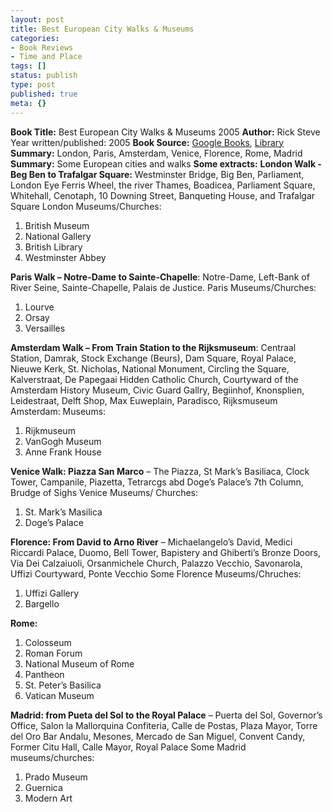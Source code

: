 ```yaml
---
layout: post
title: Best European City Walks & Museums
categories:
- Book Reviews
- Time and Place
tags: []
status: publish
type: post
published: true
meta: {}
---
```

**Book Title:** Best European City Walks & Museums 2005 **Author:** Rick Steve Year written/published: 2005 **Book Source:** [Google Books](http://books.google.com/books?id=c5IuHAAACAAJ&dq=Best+European+City+Walks++rick), [Library](http://vistaweb.nlb.gov.sg/cgi-bin/cw_cgi?fullRecord+32503+3002+12466129+1+0) **Summary:** London, Paris, Amsterdam, Venice, Florence, Rome, Madrid **Summary:** Some European cities and walks **Some extracts:** **London Walk - Beg Ben to Trafalgar Square:** Westminster Bridge, Big Ben, Parliament, London Eye Ferris Wheel, the river Thames, Boadicea, Parliament Square, Whitehall, Cenotaph, 10 Downing Street, Banqueting House, and Trafalgar Square London Museums/Churches:
1. British Museum
2. National Gallery
3. British Library
4. Westminster Abbey

**Paris Walk – Notre-Dame to Sainte-Chapelle**: Notre-Dame, Left-Bank of River Seine, Sainte-Chapelle, Palais de Justice. Paris Museums/Churches:
1. Lourve
2. Orsay
3. Versailles

**Amsterdam Walk – From Train Station to the Rijksmuseum**: Centraal Station, Damrak, Stock Exchange (Beurs), Dam Square, Royal Palace, Nieuwe Kerk, St. Nicholas, National Monument, Circling the Square, Kalverstraat, De Papegaai Hidden Catholic Church, Courtyward of the Amsterdam History Museum, Civic Guard Gallry, Begiinhof, Knonsplien, Leidestraat, Delft Shop, Max Euweplain, Paradisco, Rijksmuseum Amsterdam: Museums:
1. Rijkmuseum
2. VanGogh Museum
3. Anne Frank House

**Venice Walk: Piazza San Marco** – The Piazza, St Mark’s Basiliaca, Clock Tower, Campanile, Piazetta, Tetrarcgs abd Doge’s Palace’s 7th Column, Brudge of Sighs Venice Museums/ Churches:
1. St. Mark’s Masilica
2. Doge’s Palace

**Florence: From David to Arno River** – Michaelangelo’s David, Medici Riccardi Palace, Duomo, Bell Tower, Bapistery and Ghiberti’s Bronze Doors, Via Dei Calzaiuoli, Orsanmichele Church, Palazzo Vecchio, Savonarola, Uffizi Courtyward, Ponte Vecchio Some Florence Museums/Chruches:
1. Uffizi Gallery
2. Bargello

**Rome:**
1. Colosseum
2. Roman Forum
3. National Museum of Rome
4. Pantheon
5. St. Peter’s Basilica
6. Vatican Museum

**Madrid: from Pueta del Sol to the Royal Palace** – Puerta del Sol, Governor’s Office, Salon la Mallorquina Confiteria, Calle de Postas, Plaza Mayor, Torre del Oro Bar Andalu, Mesones, Mercado de San Miguel, Convent Candy, Former Citu Hall, Calle Mayor, Royal Palace Some Madrid museums/churches:
1. Prado Museum
2. Guernica
3. Modern Art
